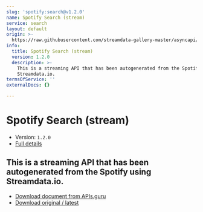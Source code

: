 ```yaml
---
slug: 'spotify:search@v1.2.0'
name: Spotify Search (stream)
service: search
layout: default
origin: >-
  https://raw.githubusercontent.com/streamdata-gallery-master/asyncapi/master/_listings/spotify/spotify-search-stream-async.md
info:
  title: Spotify Search (stream)
  version: 1.2.0
  description: >-
    This is a streaming API that has been autogenerated from the Spotify using
    Streamdata.io.
termsOfService: ''
externalDocs: {}

---
```

# Spotify Search (stream)

* Version: `1.2.0`
* [Full details](../html/spotify:search@v1.2.0.html)



## This is a streaming API that has been autogenerated from the Spotify using Streamdata.io.



* [Download document from APIs.guru](https://raw.githubusercontent.com/APIs-guru/asyncapi-directory/master/docs/APIs/spotify%3Asearch%40v1.2.0.yaml)
* [Download original / latest](https://raw.githubusercontent.com/streamdata-gallery-master/asyncapi/master/_listings/spotify/spotify-search-stream-async.md)

<script type="application/ld+json">
{
  "@context": "http://schema.org/",
  "@type": "WebAPI",
  "description": "This is a streaming API that has been autogenerated from the Spotify using Streamdata.io.",
  "documentation": "",

  "name": "Spotify Search (stream)"
}
</script>

